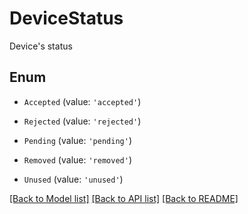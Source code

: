 # DeviceStatus

Device\'s status

## Enum

* `Accepted` (value: `'accepted'`)

* `Rejected` (value: `'rejected'`)

* `Pending` (value: `'pending'`)

* `Removed` (value: `'removed'`)

* `Unused` (value: `'unused'`)

[[Back to Model list]](../README.md#documentation-for-models) [[Back to API list]](../README.md#documentation-for-api-endpoints) [[Back to README]](../README.md)

